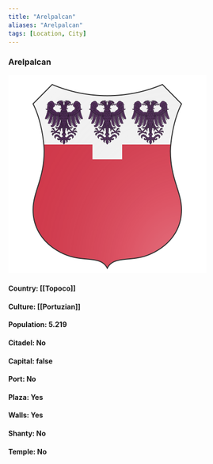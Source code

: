 ```yaml
---
title: "Arelpalcan"
aliases: "Arelpalcan"
tags: [Location, City]
---
```

### Arelpalcan
![](attachment/2396341121596f81a6a53fe2a46b7162.svg)

#### Country: [[Topoco]]

#### Culture: [[Portuzian]]

#### Population: 5.219

#### Citadel: No

#### Capital: false

#### Port: No

#### Plaza: Yes

#### Walls: Yes

#### Shanty: No

#### Temple: No

